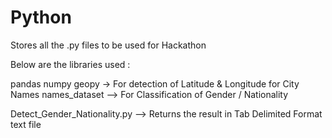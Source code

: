 # Python
Stores all the .py files to be used for Hackathon

Below are the libraries used :

pandas 
numpy 
geopy -> For detection of Latitude & Longitude for City Names
names_dataset --> For Classification of Gender / Nationality 

Detect_Gender_Nationality.py --> Returns the result in  Tab Delimited Format text file


